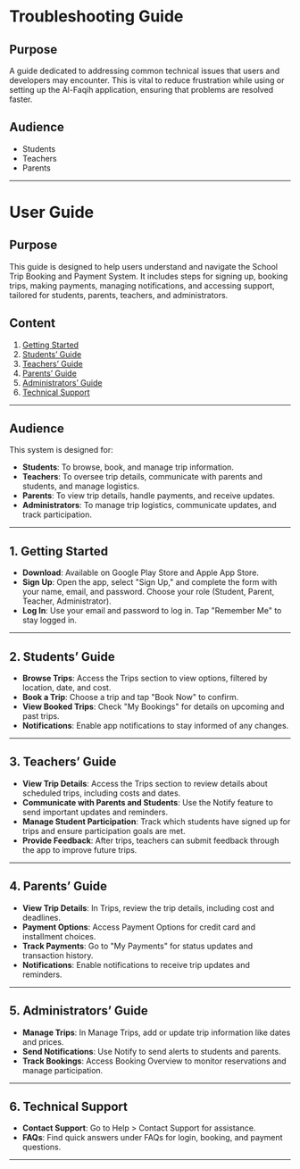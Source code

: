 # Troubleshooting Guide

## Purpose
A guide dedicated to addressing common technical issues that users and developers may encounter. This is vital to reduce frustration while using or setting up the Al-Faqih application, ensuring that problems are resolved faster.

## Audience
- Students
- Teachers
- Parents

---

# User Guide

## Purpose
This guide is designed to help users understand and navigate the School Trip Booking and Payment System. It includes steps for signing up, booking trips, making payments, managing notifications, and accessing support, tailored for students, parents, teachers, and administrators.

## Content
1. [Getting Started](#getting-started)
2. [Students’ Guide](#students-guide)
3. [Teachers’ Guide](#teachers-guide)
4. [Parents’ Guide](#parents-guide)
5. [Administrators’ Guide](#administrators-guide)
6. [Technical Support](#technical-support)

---

## Audience
This system is designed for:

- **Students**: To browse, book, and manage trip information.
- **Teachers**: To oversee trip details, communicate with parents and students, and manage logistics.
- **Parents**: To view trip details, handle payments, and receive updates.
- **Administrators**: To manage trip logistics, communicate updates, and track participation.

---

## 1. Getting Started
- **Download**: Available on Google Play Store and Apple App Store.
- **Sign Up**: Open the app, select "Sign Up," and complete the form with your name, email, and password. Choose your role (Student, Parent, Teacher, Administrator).
- **Log In**: Use your email and password to log in. Tap "Remember Me" to stay logged in.

---

## 2. Students’ Guide
- **Browse Trips**: Access the Trips section to view options, filtered by location, date, and cost.
- **Book a Trip**: Choose a trip and tap "Book Now" to confirm.
- **View Booked Trips**: Check "My Bookings" for details on upcoming and past trips.
- **Notifications**: Enable app notifications to stay informed of any changes.

---

## 3. Teachers’ Guide
- **View Trip Details**: Access the Trips section to review details about scheduled trips, including costs and dates.
- **Communicate with Parents and Students**: Use the Notify feature to send important updates and reminders.
- **Manage Student Participation**: Track which students have signed up for trips and ensure participation goals are met.
- **Provide Feedback**: After trips, teachers can submit feedback through the app to improve future trips.

---

## 4. Parents’ Guide
- **View Trip Details**: In Trips, review the trip details, including cost and deadlines.
- **Payment Options**: Access Payment Options for credit card and installment choices.
- **Track Payments**: Go to "My Payments" for status updates and transaction history.
- **Notifications**: Enable notifications to receive trip updates and reminders.

---

## 5. Administrators’ Guide
- **Manage Trips**: In Manage Trips, add or update trip information like dates and prices.
- **Send Notifications**: Use Notify to send alerts to students and parents.
- **Track Bookings**: Access Booking Overview to monitor reservations and manage participation.

---

## 6. Technical Support
- **Contact Support**: Go to Help > Contact Support for assistance.
- **FAQs**: Find quick answers under FAQs for login, booking, and payment questions.

---
